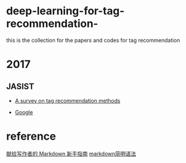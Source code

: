 # deep-learning-for-tag-recommendation-
this is the collection for the papers and codes for tag recommendation

# 2017

## JASIST
- [A survey on tag recommendation methods](http://onlinelibrary.wiley.com/doi/10.1002/asi.23736/abstract;jsessionid=FBF97B408AC87EEE815AEA6EF3615A81.f04t02)

- [Google](http://google.com/)

# reference 
[献给写作者的 Markdown 新手指南][1]
[markdown简明语法][2]

[1]:https://www.jianshu.com/p/q81RER
[2]:https://www.cnblogs.com/back-man/p/5012746.html

